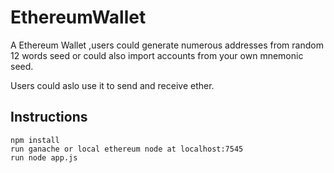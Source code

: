 # EthereumWallet
A Ethereum Wallet ,users could generate numerous addresses from random 12 words seed or could also import accounts from your own mnemonic seed.

Users could aslo use it to send and receive ether.

## Instructions
```
npm install
run ganache or local ethereum node at localhost:7545
run node app.js
```
